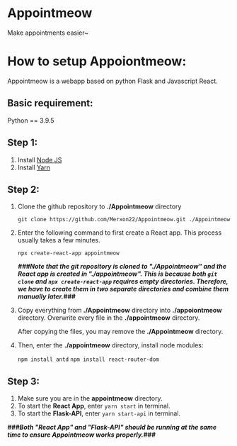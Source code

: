 # Appointmeow
 Make appointments easier~

# How to setup Appoiontmeow:
Appointmeow is a webapp based on python Flask and Javascript React.

## Basic requirement:
Python == 3.9.5

## Step 1:
1. Install [Node JS](https://nodejs.org)
2. Install [Yarn](https://classic.yarnpkg.com/en/docs/install)

## Step 2:
1. Clone the github repository to **./Appointmeow** directory

   `git clone https://github.com/Merxon22/Appointmeow.git ./Appointmeow`

2. Enter the following command to first create a React app. This process usually takes a few minutes.

   `npx create-react-app appointmeow`

   ***###Note that the git repository is cloned to "./Appointmeow" and the React app is created in "./appointmeow". This is because both `git clone` and `npx create-react-app` requires empty directories. Therefore, we have to create them in two separate directories and combine them manually later.###***

3. Copy everything from **./Appointmeow** directory into **./appoiontmeow** directory. Overwrite every file in the **./appointmeow** directory.

   After copying the files, you may remove the **./Appointmeow** directory.

4. Then, enter the **./appointmeow** directory, install node modules:

   `npm install antd`
   `npm install react-router-dom`

## Step 3:
1. Make sure you are in the **appointmeow** directory.
2. To start the **React App**, enter `yarn start` in terminal.
3. To start the **Flask-API**, enter `yarn start-api` in terminal.

***###Both "React App" and "Flask-API" should be running at the same time to ensure Appointmeow works properly.###***
